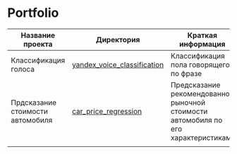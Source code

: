 # Portfolio


|  Название проекта |  Директория |  Краткая информация |   |   |
|---|---|---|---|---|
| Классификация голоса  | [yandex_voice_classification](https://github.com/dankadyrov/Portfolio/tree/main/yandex_voice_classification)  | Классификация пола говорящего по фразе  |   |   |
| Прдсказание стоимости автомобиля  | [car_price_regression](https://github.com/dankadyrov/Portfolio/tree/main/car_price_regression)  | Предсказание рекомендованной рыночной стоимости автомобиля по его характеристикам  |   |   |
|   |   |   |   |   |
